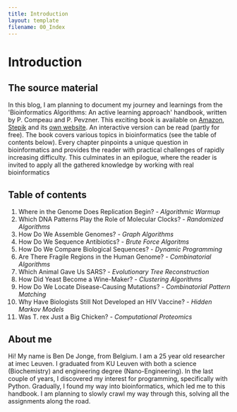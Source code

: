 ```yaml
---
title: Introduction
layout: template
filename: 00_Index
--- 
```


# Introduction

## The source material
In this blog, I am planning to document my journey and learnings from the 'Bioinformatics Algorithms: An active learning approach' handbook, written by P. Compeau and P. Pevzner. This exciting book is available on [Amazon](https://www.amazon.com/BIOINFORMATICS-ALGORITHMS-Phillip-Compeau-dp-0990374637/dp/0990374637/), [Stepik](https://stepik.org/course/55789) and its [own website](https://www.bioinformaticsalgorithms.org/read-the-book). An interactive version can be read (partly for free). The book covers various topics in bioinformatics (see the table of contents below). Every chapter pinpoints a unique question in bioinformatics and provides the reader with practical challenges of rapidly increasing difficulty. This culminates in an epilogue, where the reader is invited to apply all the gathered knowledge by working with real bioinformatics

## Table of contents
1. Where in the Genome Does Replication Begin? - *Algorithmic Warmup*
2. Which DNA Patterns Play the Role of Molecular Clocks? - *Randomized Algorithms*
3. How Do We Assemble Genomes? - *Graph Algorithms*
4. How Do We Sequence Antibiotics?  - *Brute Force Algoritms*
5. How Do We Compare Biological Sequences? - *Dynamic Programming*
6. Are There Fragile Regions in the Human Genome? - *Combinatorial Algorithms*
7. Which Animal Gave Us SARS? - *Evolutionary Tree Reconstruction*
8. How Did Yeast Become a Wine-Maker? - *Clustering Algorithms*
9. How Do We Locate Disease-Causing Mutations? - *Combinatorial Pattern Matching*
10. Why Have Biologists Still Not Developed an HIV Vaccine? - *Hidden Markov Models*
11. Was T. rex Just a Big Chicken? - *Computational Proteomics*

## About me
Hi! My name is Ben De Jonge, from Belgium. I am a 25 year old researcher at imec Leuven. I graduated from KU Leuven with both a science (Biochemistry) and engineering degree (Nano-Engineering). In the last couple of years, I discovered my interest for programming, specifically with Python. Gradually, I found my way into bioinformatics, which led me to this handbook. I am planning to slowly crawl my way through this, solving all the assignments along the road.
